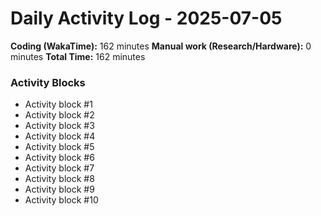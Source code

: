# Daily Activity Log - 2025-07-05

**Coding (WakaTime):** 162 minutes
**Manual work (Research/Hardware):** 0 minutes
**Total Time:** 162 minutes

### Activity Blocks
- Activity block #1
- Activity block #2
- Activity block #3
- Activity block #4
- Activity block #5
- Activity block #6
- Activity block #7
- Activity block #8
- Activity block #9
- Activity block #10
